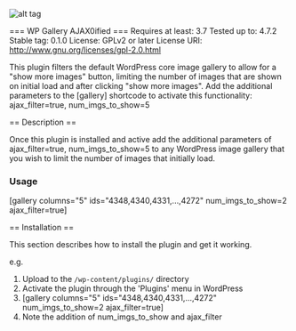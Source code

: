![alt tag](http://addactiondan.me/wp-content/uploads/2017/02/wp-gallery-ajax.gif)

=== WP Gallery AJAX0ified ===
Requires at least: 3.7
Tested up to: 4.7.2
Stable tag: 0.1.0
License: GPLv2 or later
License URI: http://www.gnu.org/licenses/gpl-2.0.html

This plugin filters the default WordPress core image gallery to allow for a "show more images" button, limiting the number of images that are shown on initial load and after clicking "show more images". Add the additional parameters to the [gallery] shortcode to activate this functionality: ajax_filter=true, num_imgs_to_show=5

== Description ==

Once this plugin is installed and active add the additional parameters of ajax_filter=true, num_imgs_to_show=5 to any WordPress image gallery that you wish to limit the number of images that initially load.

### Usage ###
[gallery columns="5" ids="4348,4340,4331,...,4272" num_imgs_to_show=2 ajax_filter=true]

== Installation ==

This section describes how to install the plugin and get it working.

e.g.

1. Upload to the `/wp-content/plugins/` directory
2. Activate the plugin through the 'Plugins' menu in WordPress
3. [gallery columns="5" ids="4348,4340,4331,...,4272" num_imgs_to_show=2 ajax_filter=true]
4. Note the addition of num_imgs_to_show and ajax_filter
